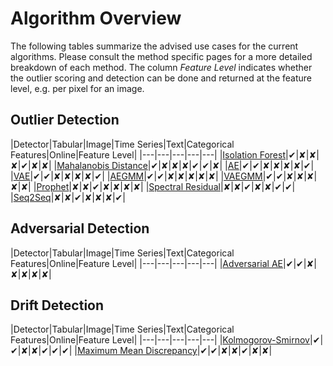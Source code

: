 # Algorithm Overview

The following tables summarize the advised use cases for the current algorithms. Please consult the method specific pages for a more detailed breakdown of each method. The column *Feature Level* indicates whether the outlier scoring and detection can be done and returned at the feature level, e.g. per pixel for an image.

## Outlier Detection

|Detector|Tabular|Image|Time Series|Text|Categorical Features|Online|Feature Level|
|---|---|---|---|---|
|[Isolation Forest](../methods/iforest.ipynb)|✔|✘|✘|✘|✔|✘|✘|
|[Mahalanobis Distance](../methods/mahalanobis.ipynb)|✔|✘|✘|✘|✔|✔|✘|
|[AE](../methods/ae.ipynb)|✔|✔|✘|✘|✘|✘|✔|
|[VAE](../methods/vae.ipynb)|✔|✔|✘|✘|✘|✘|✔|
|[AEGMM](../methods/aegmm.ipynb)|✔|✔|✘|✘|✘|✘|✘|
|[VAEGMM](../methods/vaegmm.ipynb)|✔|✔|✘|✘|✘|✘|✘|
|[Prophet](../methods/prophet.ipynb)|✘|✘|✔|✘|✘|✘|✘|
|[Spectral Residual](../methods/sr.ipynb)|✘|✘|✔|✘|✘|✔|✔|
|[Seq2Seq](../methods/seq2seq.ipynb)|✘|✘|✔|✘|✘|✘|✔|

## Adversarial Detection

|Detector|Tabular|Image|Time Series|Text|Categorical Features|Online|Feature Level|
|---|---|---|---|---|
|[Adversarial AE](../methods/adversarialae.ipynb)|✔|✔|✘|✘|✘|✘|✘|

## Drift Detection

|Detector|Tabular|Image|Time Series|Text|Categorical Features|Online|Feature Level|
|---|---|---|---|---|
|[Kolmogorov-Smirnov](../methods/ksdrift.ipynb)|✔|✔|✘|✘|✔|✔|✔|
|[Maximum Mean Discrepancy](../methods/mmddrift.ipynb)|✔|✔|✘|✘|✔|✘|✘|